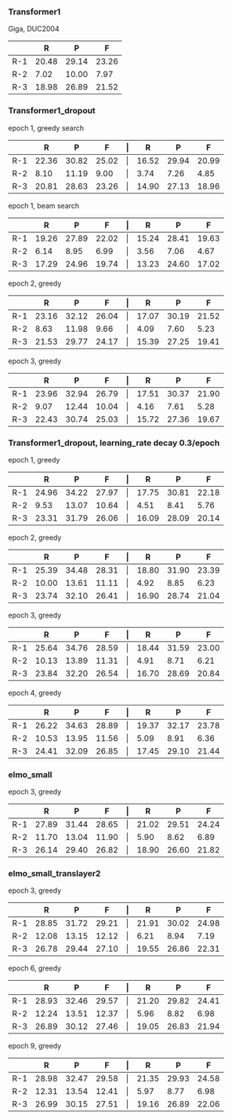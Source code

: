 ### Transformer1
Giga, DUC2004

||R|P|F|
|-|-|-|-|
|R-1|20.48|29.14|23.26|
|R-2|7.02|10.00|7.97|
|R-3|18.98|26.89|21.52|


### Transformer1_dropout
epoch 1, greedy search

||R|P|F|\||R|P|F|
|-|-|-|-|-|-|-|-|
|R-1|22.36|30.82|25.02|\||16.52|29.94|20.99|
|R-2|8.10|11.19|9.00|\||3.74|7.26|4.85|
|R-3|20.81|28.63|23.26|\||14.90|27.13|18.96|

epoch 1, beam search

||R|P|F|\||R|P|F|
|-|-|-|-|-|-|-|-|
|R-1|19.26|27.89|22.02|\||15.24|28.41|19.63|
|R-2|6.14|8.95|6.99|\||3.56|7.06|4.67|
|R-3|17.29|24.96|19.74|\||13.23|24.60|17.02|

epoch 2, greedy

||R|P|F|\||R|P|F|
|-|-|-|-|-|-|-|-|
|R-1|23.16|32.12|26.04|\||17.07|30.19|21.52|
|R-2|8.63|11.98|9.66|\||4.09|7.60|5.23|
|R-3|21.53|29.77|24.17|\||15.39|27.25|19.41|

epoch 3, greedy

||R|P|F|\||R|P|F|
|-|-|-|-|-|-|-|-|
|R-1|23.96|32.94|26.79|\||17.51|30.37|21.90|
|R-2|9.07|12.44|10.04|\||4.16|7.61|5.28|
|R-3|22.43|30.74|25.03|\||15.72|27.36|19.67|

### Transformer1_dropout, learning_rate decay 0.3/epoch

epoch 1, greedy

||R|P|F|\||R|P|F|
|-|-|-|-|-|-|-|-|
|R-1|24.96|34.22|27.97|\||17.75|30.81|22.18|
|R-2|9.53|13.07|10.64|\||4.51|8.41|5.76|
|R-3|23.31|31.79|26.06|\||16.09|28.09|20.14|


epoch 2, greedy

||R|P|F|\||R|P|F|
|-|-|-|-|-|-|-|-|
|R-1|25.39|34.48|28.31|\||18.80|31.90|23.39|
|R-2|10.00|13.61|11.11|\||4.92|8.85|6.23|
|R-3|23.74|32.10|26.41|\||16.90|28.74|21.04|


epoch 3, greedy

||R|P|F|\||R|P|F|
|-|-|-|-|-|-|-|-|
|R-1|25.64|34.76|28.59|\||18.44|31.59|23.00|
|R-2|10.13|13.89|11.31|\||4.91|8.71|6.21|
|R-3|23.84|32.20|26.54|\||16.70|28.69|20.84|


epoch 4, greedy

||R|P|F|\||R|P|F|
|-|-|-|-|-|-|-|-|
|R-1|26.22|34.63|28.89|\||19.37|32.17|23.78|
|R-2|10.53|13.95|11.56|\||5.09|8.91|6.36|
|R-3|24.41|32.09|26.85|\||17.45|29.10|21.44|


### elmo_small
epoch 3, greedy

||R|P|F|\||R|P|F|
|-|-|-|-|-|-|-|-|
|R-1|27.89|31.44|28.65|\||21.02|29.51|24.24|
|R-2|11.70|13.04|11.90|\||5.90|8.62|6.89|
|R-3|26.14|29.40|26.82|\||18.90|26.60|21.82|


### elmo_small_translayer2
epoch 3, greedy

||R|P|F|\||R|P|F|
|-|-|-|-|-|-|-|-|
|R-1|28.85|31.72|29.21|\||21.91|30.02|24.98|
|R-2|12.08|13.15|12.12|\||6.21|8.94|7.19|
|R-3|26.78|29.44|27.10|\||19.55|26.86|22.31|

epoch 6, greedy

||R|P|F|\||R|P|F|
|-|-|-|-|-|-|-|-|
|R-1|28.93|32.46|29.57|\||21.20|29.82|24.41|
|R-2|12.24|13.51|12.37|\||5.96|8.82|6.98|
|R-3|26.89|30.12|27.46|\||19.05|26.83|21.94|

epoch 9, greedy

||R|P|F|\||R|P|F|
|-|-|-|-|-|-|-|-|
|R-1|28.98|32.47|29.58|\||21.35|29.93|24.58|
|R-2|12.31|13.54|12.41|\||5.97|8.77|6.98|
|R-3|26.99|30.15|27.51|\||19.16|26.89|22.06|
